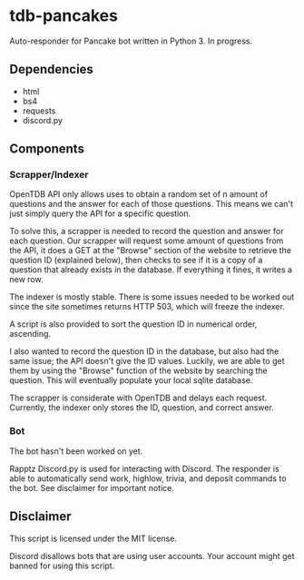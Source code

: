 # tdb-pancakes

Auto-responder for Pancake bot written in Python 3. In progress.

## Dependencies

* html
* bs4
* requests
* discord.py

## Components

### Scrapper/Indexer

OpenTDB API only allows uses to obtain a random set of n amount of
questions and the answer for each of those questions. This means we
can't just simply query the API for a specific question.

To solve this, a scrapper is needed to record the question and answer
for each question. Our scrapper will request some amount of questions from
the API, it does a GET at the "Browse" section of the website to retrieve
the question ID (explained below), then checks to see if it is a copy of
a question that already exists in the database. If everything it fines, it
writes a new row.

The indexer is mostly stable. There is some issues needed to be worked out
since the site sometimes returns HTTP 503, which will freeze the indexer.

A script is also provided to sort the question ID in numerical order,
ascending.


I also wanted to record the question ID in the database, but also had the
same issue; the API doesn't give the ID values.
Luckily, we are able to get them by using the "Browse" function of the
website by searching the question. This will eventually populate your
local sqlite database.

The scrapper is considerate with OpenTDB and delays each request.
Currently, the indexer only stores the ID, question, and correct answer.

### Bot

The bot hasn't been worked on yet.

Rapptz Discord.py is used for interacting with Discord. The responder
is able to automatically send work, highlow, trivia, and deposit commands
to the bot. See disclaimer for important notice.

## Disclaimer

This script is licensed under the MIT license.

Discord disallows bots that are using user accounts. Your account
might get banned for using this script.
